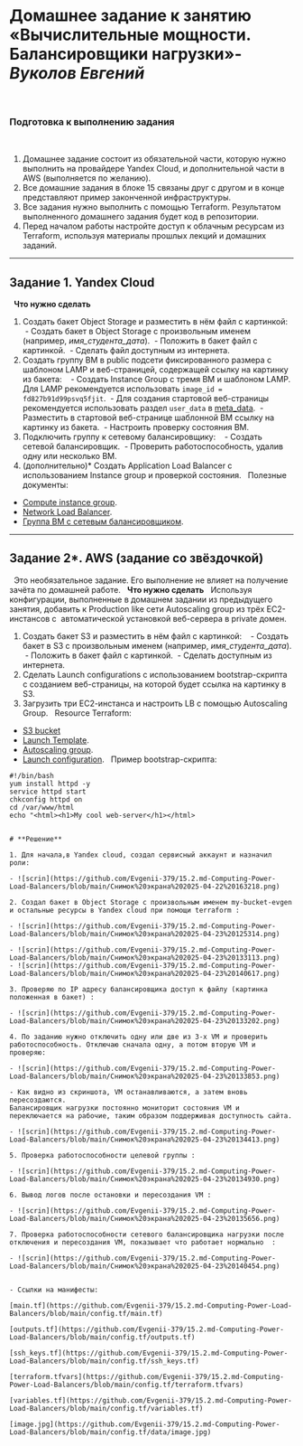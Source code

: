 # Домашнее задание к занятию «Вычислительные мощности. Балансировщики нагрузки»-***Вуколов Евгений***  
 
### Подготовка к выполнению задания
 
1. Домашнее задание состоит из обязательной части, которую нужно выполнить на провайдере Yandex Cloud, и дополнительной части в AWS (выполняется по желанию). 
2. Все домашние задания в блоке 15 связаны друг с другом и в конце представляют пример законченной инфраструктуры.  
3. Все задания нужно выполнить с помощью Terraform. Результатом выполненного домашнего задания будет код в репозитории. 
4. Перед началом работы настройте доступ к облачным ресурсам из Terraform, используя материалы прошлых лекций и домашних заданий.
 
---
## Задание 1. Yandex Cloud 
 
**Что нужно сделать**
 
1. Создать бакет Object Storage и разместить в нём файл с картинкой:
 
 - Создать бакет в Object Storage с произвольным именем (например, _имя_студента_дата_).
 - Положить в бакет файл с картинкой.
 - Сделать файл доступным из интернета.
 
2. Создать группу ВМ в public подсети фиксированного размера с шаблоном LAMP и веб-страницей, содержащей ссылку на картинку из бакета:
 
 - Создать Instance Group с тремя ВМ и шаблоном LAMP. Для LAMP рекомендуется использовать `image_id = fd827b91d99psvq5fjit`.
 - Для создания стартовой веб-страницы рекомендуется использовать раздел `user_data` в [meta_data](https://cloud.yandex.ru/docs/compute/concepts/vm-metadata).
 - Разместить в стартовой веб-странице шаблонной ВМ ссылку на картинку из бакета.
 - Настроить проверку состояния ВМ.
 
3. Подключить группу к сетевому балансировщику:
 
 - Создать сетевой балансировщик.
 - Проверить работоспособность, удалив одну или несколько ВМ.
4. (дополнительно)* Создать Application Load Balancer с использованием Instance group и проверкой состояния.
 
Полезные документы:
 
- [Compute instance group](https://registry.terraform.io/providers/yandex-cloud/yandex/latest/docs/resources/compute_instance_group).
- [Network Load Balancer](https://registry.terraform.io/providers/yandex-cloud/yandex/latest/docs/resources/lb_network_load_balancer).
- [Группа ВМ с сетевым балансировщиком](https://cloud.yandex.ru/docs/compute/operations/instance-groups/create-with-balancer).
 
---
## Задание 2*. AWS (задание со звёздочкой)
 
Это необязательное задание. Его выполнение не влияет на получение зачёта по домашней работе.
 
**Что нужно сделать**
 
Используя конфигурации, выполненные в домашнем задании из предыдущего занятия, добавить к Production like сети Autoscaling group из трёх EC2-инстансов с  автоматической установкой веб-сервера в private домен.
 
1. Создать бакет S3 и разместить в нём файл с картинкой:
 
 - Создать бакет в S3 с произвольным именем (например, _имя_студента_дата_).
 - Положить в бакет файл с картинкой.
 - Сделать доступным из интернета.
2. Сделать Launch configurations с использованием bootstrap-скрипта с созданием веб-страницы, на которой будет ссылка на картинку в S3. 
3. Загрузить три ЕС2-инстанса и настроить LB с помощью Autoscaling Group.
 
Resource Terraform:
 
- [S3 bucket](https://registry.terraform.io/providers/hashicorp/aws/latest/docs/resources/s3_bucket)
- [Launch Template](https://registry.terraform.io/providers/hashicorp/aws/latest/docs/resources/launch_template).
- [Autoscaling group](https://registry.terraform.io/providers/hashicorp/aws/latest/docs/resources/autoscaling_group).
- [Launch configuration](https://registry.terraform.io/providers/hashicorp/aws/latest/docs/resources/launch_configuration).
 
Пример bootstrap-скрипта:
 
```
#!/bin/bash
yum install httpd -y
service httpd start
chkconfig httpd on
cd /var/www/html
echo "<html><h1>My cool web-server</h1></html>


# **Решение**

1. Для начала,в Yandex cloud, создал сервисный аккаунт и назначил роли: 

- ![scrin](https://github.com/Evgenii-379/15.2.md-Computing-Power-Load-Balancers/blob/main/Снимок%20экрана%202025-04-22%20163218.png)

2. Создал бакет в Object Storage с произвольным именем my-bucket-evgen и остальные ресурсы в Yandex cloud при помощи terraform : 

- ![scrin](https://github.com/Evgenii-379/15.2.md-Computing-Power-Load-Balancers/blob/main/Снимок%20экрана%202025-04-23%20125314.png)

- ![scrin](https://github.com/Evgenii-379/15.2.md-Computing-Power-Load-Balancers/blob/main/Снимок%20экрана%202025-04-23%20133113.png)
- ![scrin](https://github.com/Evgenii-379/15.2.md-Computing-Power-Load-Balancers/blob/main/Снимок%20экрана%202025-04-23%20140617.png)

3. Проверяю по IP адресу балансировщика доступ к файлу (картинка положенная в бакет) : 

- ![scrin](https://github.com/Evgenii-379/15.2.md-Computing-Power-Load-Balancers/blob/main/Снимок%20экрана%202025-04-23%20133202.png)

4. По заданию нужно отключить одну или две из 3-х VM и проверить работоспособность. Отключаю сначала одну, а потом вторую VM и проверяю:

- ![scrin](https://github.com/Evgenii-379/15.2.md-Computing-Power-Load-Balancers/blob/main/Снимок%20экрана%202025-04-23%20133853.png)

- Как видно из скриншота, VM останавливаются, а затем вновь пересоздаются.
Балансировщик нагрузки постоянно мониторит состояния VM и переключается на рабочие, таким образом поддерживая доступность сайта.

- ![scrin](https://github.com/Evgenii-379/15.2.md-Computing-Power-Load-Balancers/blob/main/Снимок%20экрана%202025-04-23%20134413.png)

5. Проверка работоспособности целевой группы : 

- ![scrin](https://github.com/Evgenii-379/15.2.md-Computing-Power-Load-Balancers/blob/main/Снимок%20экрана%202025-04-23%20134930.png)
 
6. Вывод логов после остановки и пересоздания VM : 

- ![scrin](https://github.com/Evgenii-379/15.2.md-Computing-Power-Load-Balancers/blob/main/Снимок%20экрана%202025-04-23%20135656.png)

7. Проверка работоспособности сетевого балансировщика нагрузки после отключения и пересоздания VM, показывает что работает нормально  :
 
- ![scrin](https://github.com/Evgenii-379/15.2.md-Computing-Power-Load-Balancers/blob/main/Снимок%20экрана%202025-04-23%20140454.png)


- Ссылки на манифесты: 

[main.tf](https://github.com/Evgenii-379/15.2.md-Computing-Power-Load-Balancers/blob/main/config.tf/main.tf)

[outputs.tf](https://github.com/Evgenii-379/15.2.md-Computing-Power-Load-Balancers/blob/main/config.tf/outputs.tf)

[ssh_keys.tf](https://github.com/Evgenii-379/15.2.md-Computing-Power-Load-Balancers/blob/main/config.tf/ssh_keys.tf)

[terraform.tfvars](https://github.com/Evgenii-379/15.2.md-Computing-Power-Load-Balancers/blob/main/config.tf/terraform.tfvars)

[variables.tf](https://github.com/Evgenii-379/15.2.md-Computing-Power-Load-Balancers/blob/main/config.tf/variables.tf)

[image.jpg](https://github.com/Evgenii-379/15.2.md-Computing-Power-Load-Balancers/blob/main/config.tf/data/image.jpg)

































